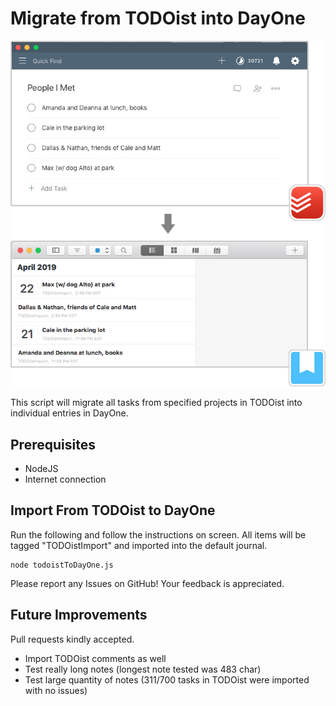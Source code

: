 # Migrate from TODOist into DayOne

![screenshot of TODOist app and DayOne app before and after migration](img/dayOneAfter.png)

This script will migrate all tasks from specified projects in TODOist into individual entries in DayOne.

## Prerequisites

* NodeJS
* Internet connection

## Import From TODOist to DayOne

Run the following and follow the instructions on screen.
All items will be tagged "TODOistImport" and imported into the default journal.
```
node todoistToDayOne.js
```
Please report any Issues on GitHub! Your feedback is appreciated.

## Future Improvements
Pull requests kindly accepted.
* Import TODOist comments as well
* Test really long notes (longest note tested was 483 char)
* Test large quantity of notes (311/700 tasks in TODOist were imported with no issues)
